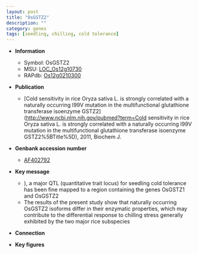 ```yaml
---
layout: post
title: "OsGSTZ2"
description: ""
category: genes
tags: [seedling, chilling, cold tolerance]
---
```


* **Information**  
    + Symbol: OsGSTZ2  
    + MSU: [LOC_Os12g10730](http://rice.plantbiology.msu.edu/cgi-bin/ORF_infopage.cgi?orf=LOC_Os12g10730)  
    + RAPdb: [Os12g0210300](http://rapdb.dna.affrc.go.jp/viewer/gbrowse_details/irgsp1?name=Os12g0210300)  

* **Publication**  
    + [Cold sensitivity in rice Oryza sativa L. is strongly correlated with a naturally occurring I99V mutation in the multifunctional glutathione transferase isoenzyme GSTZ2](http://www.ncbi.nlm.nih.gov/pubmed?term=Cold sensitivity in rice Oryza sativa L. is strongly correlated with a naturally occurring I99V mutation in the multifunctional glutathione transferase isoenzyme GSTZ2%5BTitle%5D), 2011, Biochem J.

* **Genbank accession number**  
    + [AF402792](http://www.ncbi.nlm.nih.gov/nuccore/AF402792)

* **Key message**  
    + ), a major QTL (quantitative trait locus) for seedling cold tolerance has been fine mapped to a region containing the genes OsGSTZ1 and OsGSTZ2
    + The results of the present study show that naturally occurring OsGSTZ2 isoforms differ in their enzymatic properties, which may contribute to the differential response to chilling stress generally exhibited by the two major rice subspecies

* **Connection**  

* **Key figures**  


